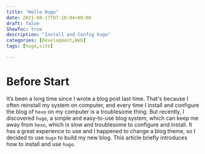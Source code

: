 ```yaml
---
title: "Hello Hugo"
date: 2021-08-17T07:16:04+08:00
draft: false
ShowToc: true
description: "Install and Config hugo"
categories: [Development,Web]
tags: [hugo,site]

---
```


# Before Start

It’s been a long time since I wrote a blog post last time. That's because I often reinstall my system on computer, and every time I install and configure the blog of `hexo` on my computer is a troublesome thing. But recently, I discovered `hugo`, a simple and easy-to-use blog system, which can keep me away from `hexo`, which is slow and troublesome to configure and install. It has a great experience to use and I happened to change a blog theme, so I decided to use `hugo` to build my new blog. This article briefly introduces how to install and use `hugo`.
